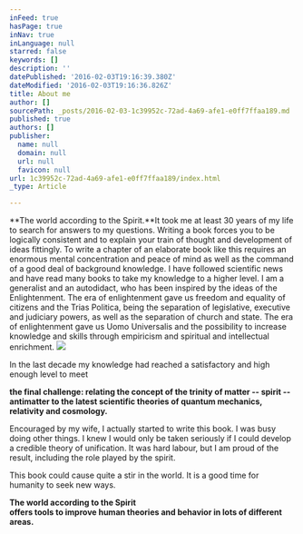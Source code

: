 ```yaml
---
inFeed: true
hasPage: true
inNav: true
inLanguage: null
starred: false
keywords: []
description: ''
datePublished: '2016-02-03T19:16:39.380Z'
dateModified: '2016-02-03T19:16:36.826Z'
title: About me
author: []
sourcePath: _posts/2016-02-03-1c39952c-72ad-4a69-afe1-e0ff7ffaa189.md
published: true
authors: []
publisher:
  name: null
  domain: null
  url: null
  favicon: null
url: 1c39952c-72ad-4a69-afe1-e0ff7ffaa189/index.html
_type: Article

---
```

**The world according to the Spirit.**It took me at least 30 years of my life to search for answers to my questions. Writing a book forces you to be logically consistent and to explain your train of thought and development of ideas fittingly. To write a chapter of an elaborate book like this requires an enormous mental concentration and peace of mind as well as the command of a good deal of background knowledge. I have followed scientific news and have read many books to take my knowledge to a higher level. I am a generalist and an autodidact, who has been inspired by the ideas of the Enlightenment. The era of enlightenment gave us freedom and equality of citizens and the Trias Politica, being the separation of legislative, executive and judiciary powers, as well as the separation of church and state. The era of enlightenment gave us Uomo Universalis and the possibility to increase knowledge and skills through empiricism and spiritual and intellectual enrichment.
![](https://the-grid-user-content.s3-us-west-2.amazonaws.com/e35c294f-a708-4478-a3bf-caab0c1805c7.jpg)

In the last decade my knowledge had reached a satisfactory and high enough level to meet

**the final challenge: relating the concept of the trinity of matter -- spirit -- antimatter to the latest scientific theories of quantum mechanics, relativity and cosmology.**

Encouraged by my wife, I actually started to write this book. I was busy doing other things. I knew I would only be taken seriously if I could develop a credible theory of unification. It was hard labour, but I am proud of the result, including the role played by the spirit.

This book could cause quite a stir in the world. It is a good time for humanity to seek new ways.

**The world according to the Spirit  
offers tools to improve human theories and behavior in lots of different areas.**